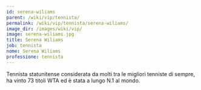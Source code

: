 ```yaml
---
id: serena-wiliams
parent: /wiki/vip/tennista/
permalink: /wiki/vip/tennista/serena-wiliams/
image_dir: /images/wiki/vip/
image: serena-wiliams.jpg
title: Serena Wiliams
job: tennista
nome: Serena Wiliams
professione: tennista
---
```

Tennista statunitense considerata da molti tra le migliori tenniste di sempre, ha vinto 73 titoli WTA ed è stata a lungo N.1 al mondo. 